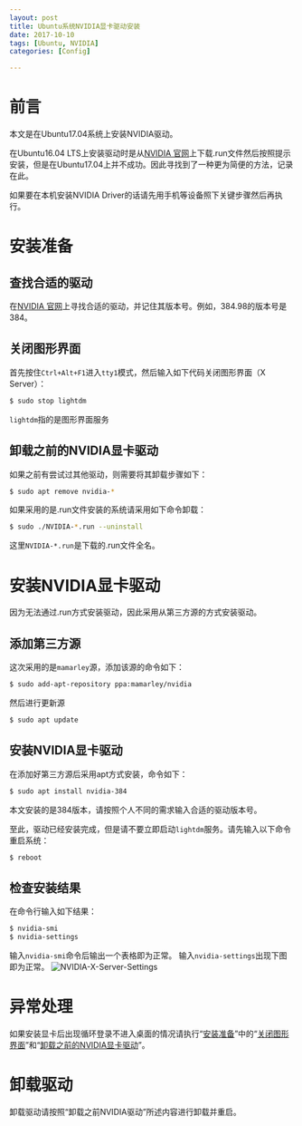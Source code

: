 ```yaml
---
layout: post
title: Ubuntu系统NVIDIA显卡驱动安装
date: 2017-10-10
tags: [Ubuntu, NVIDIA]
categories: [Config]

---
```


# 前言

本文是在Ubuntu17.04系统上安装NVIDIA驱动。

在Ubuntu16.04 LTS上安装驱动时是从[NVIDIA 官网](https://www.geforce.cn/drivers)上下载.run文件然后按照提示安装，但是在Ubuntu17.04上并不成功。因此寻找到了一种更为简便的方法，记录在此。

如果要在本机安装NVIDIA Driver的话请先用手机等设备照下关键步骤然后再执行。

# 安装准备

## 查找合适的驱动

在[NVIDIA 官网](https://www.geforce.cn/drivers)上寻找合适的驱动，并记住其版本号。例如，384.98的版本号是384。

## 关闭图形界面

首先按住`Ctrl+Alt+F1`进入`tty1`模式，然后输入如下代码关闭图形界面（X Server）：
``` bash
$ sudo stop lightdm
```
`lightdm`指的是图形界面服务

## 卸载之前的NVIDIA显卡驱动

如果之前有尝试过其他驱动，则需要将其卸载步骤如下：
``` bash
$ sudo apt remove nvidia-*
```
如果采用的是.run文件安装的系统请采用如下命令卸载：
``` bash
$ sudo ./NVIDIA-*.run --uninstall
```
这里`NVIDIA-*.run`是下载的.run文件全名。

# 安装NVIDIA显卡驱动

因为无法通过.run方式安装驱动，因此采用从第三方源的方式安装驱动。

## 添加第三方源

这次采用的是`mamarley`源，添加该源的命令如下：
``` bash
$ sudo add-apt-repository ppa:mamarley/nvidia
```
然后进行更新源
``` bash
$ sudo apt update
```

## 安装NVIDIA显卡驱动

在添加好第三方源后采用apt方式安装，命令如下：
``` bash
$ sudo apt install nvidia-384
```
本文安装的是384版本，请按照个人不同的需求输入合适的驱动版本号。

至此，驱动已经安装完成，但是请不要立即启动`lightdm`服务。请先输入以下命令重启系统：
``` bash
$ reboot
```
## 检查安装结果

在命令行输入如下结果：
``` bash
$ nvidia-smi
$ nvidia-settings
```
输入`nvidia-smi`命令后输出一个表格即为正常。
输入`nvidia-settings`出现下图即为正常。
![NVIDIA-X-Server-Settings](NVIDIA-X-Server-Settings.png)

# 异常处理

如果安装显卡后出现循环登录不进入桌面的情况请执行“[安装准备](#安装准备)”中的“[关闭图形界面](#关闭图形界面)”和“[卸载之前的NVIDIA显卡驱动](#卸载之前的NVIDIA显卡驱动)”。

# 卸载驱动

卸载驱动请按照“卸载之前NVIDIA驱动”所述内容进行卸载并重启。
